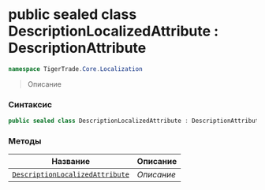 
# public sealed class DescriptionLocalizedAttribute : DescriptionAttribute
```csharp
namespace TigerTrade.Core.Localization
```



> Описание

### Синтаксис
```csharp
public sealed class DescriptionLocalizedAttribute : DescriptionAttribute
```


### Методы
| Название | Описание |
| --- | --- |
| [`DescriptionLocalizedAttribute`](./DescriptionLocalizedAttribute.cs/Методы/DescriptionLocalizedAttribute.md) | *Описание* |



